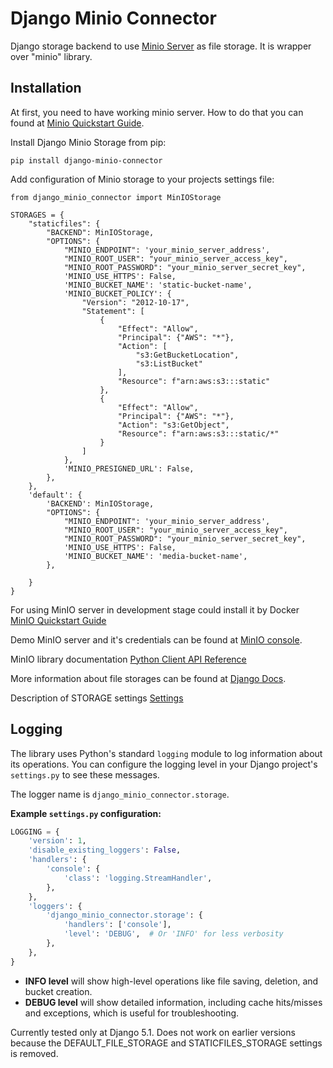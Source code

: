 Django Minio Connector
====================
Django storage backend to use [Minio Server](https://github.com/minio/minio) as file storage. It is wrapper over "minio" library.

Installation
-----------
At first, you need to have working minio server. How to do that you can found at [Minio Quickstart Guide](http://docs.minio.io/docs/minio-quickstart-guide).

Install Django Minio Storage from pip:
```
pip install django-minio-connector
```

Add configuration of Minio storage to your projects settings file:
```
from django_minio_connector import MinIOStorage

STORAGES = {
    "staticfiles": {
        "BACKEND": MinIOStorage,
        "OPTIONS": {
            "MINIO_ENDPOINT": 'your_minio_server_address',
            "MINIO_ROOT_USER": "your_minio_server_access_key",
            "MINIO_ROOT_PASSWORD": "your_minio_server_secret_key",
            'MINIO_USE_HTTPS': False,
            'MINIO_BUCKET_NAME': 'static-bucket-name',
            'MINIO_BUCKET_POLICY': {
                "Version": "2012-10-17",
                "Statement": [
                    {
                        "Effect": "Allow",
                        "Principal": {"AWS": "*"},
                        "Action": [
                            "s3:GetBucketLocation",
                            "s3:ListBucket"
                        ],
                        "Resource": f"arn:aws:s3:::static"
                    },
                    {
                        "Effect": "Allow",
                        "Principal": {"AWS": "*"},
                        "Action": "s3:GetObject",
                        "Resource": f"arn:aws:s3:::static/*"
                    }
                ]
            },
            'MINIO_PRESIGNED_URL': False,
        },
    },
    'default': {
        'BACKEND': MinIOStorage,
        "OPTIONS": {
            "MINIO_ENDPOINT": 'your_minio_server_address',
            "MINIO_ROOT_USER": "your_minio_server_access_key",
            "MINIO_ROOT_PASSWORD": "your_minio_server_secret_key",
            'MINIO_USE_HTTPS': False,
            'MINIO_BUCKET_NAME': 'media-bucket-name',
        },

    }
}
```
For using MinIO server in development stage could install it by Docker [MinIO Quickstart Guide](https://hub.docker.com/r/minio/minio)

Demo MinIO server and it's credentials can be found at [MinIO console](https://min.io/docs/minio/linux/administration/minio-console.html#logging-in).

MinIO library documentation [Python Client API Reference](https://min.io/docs/minio/linux/developers/python/API.html)

More information about file storages can be found at [Django Docs](https://docs.djangoproject.com/en/5.1/ref/files/storage/).

Description of STORAGE settings [Settings](https://docs.djangoproject.com/en/5.1/ref/settings/#storages)

Logging
-------
The library uses Python's standard `logging` module to log information about its operations. You can configure the logging level in your Django project's `settings.py` to see these messages.

The logger name is `django_minio_connector.storage`.

**Example `settings.py` configuration:**

```python
LOGGING = {
    'version': 1,
    'disable_existing_loggers': False,
    'handlers': {
        'console': {
            'class': 'logging.StreamHandler',
        },
    },
    'loggers': {
        'django_minio_connector.storage': {
            'handlers': ['console'],
            'level': 'DEBUG',  # Or 'INFO' for less verbosity
        },
    },
}
```
*   **INFO level** will show high-level operations like file saving, deletion, and bucket creation.
*   **DEBUG level** will show detailed information, including cache hits/misses and exceptions, which is useful for troubleshooting.

Currently tested only at Django 5.1. Does not work on earlier versions because the DEFAULT_FILE_STORAGE and STATICFILES_STORAGE settings is removed.